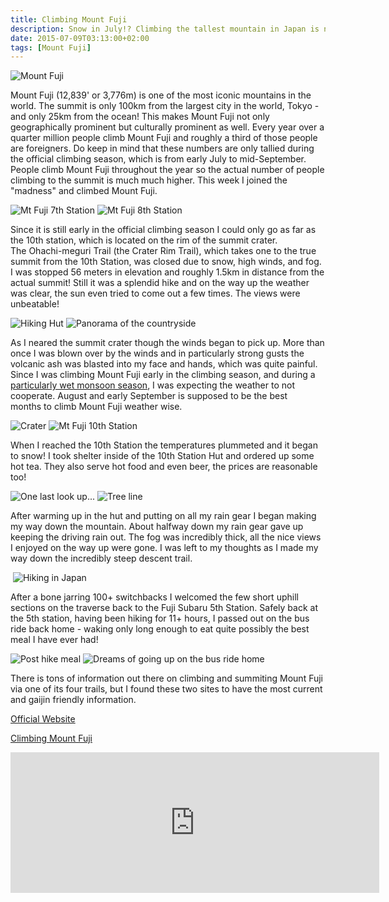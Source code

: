 ```yaml
---
title: Climbing Mount Fuji
description: Snow in July!? Climbing the tallest mountain in Japan is non stop adventure from top to bottom...
date: 2015-07-09T03:13:00+02:00
tags: [Mount Fuji]
---
```

<div class="text-lg mt-2">
<img class="w-8/12 rounded-lg shadow-lg mx-auto" src="https://fallfish-tenkara-images.s3-us-west-1.amazonaws.com/FfT+-+Mount+Fuji/Lake-Yamanaka_Mikuni-Pass.JPG" alt="Mount Fuji" /> 
<p class="mb-2">Mount Fuji (12,839' or 3,776m) is one of the most iconic mountains in the world. The summit is only 100km from the largest city in the world, Tokyo - and only 25km from the ocean! This makes Mount Fuji not only geographically prominent but culturally prominent as well. Every year over a quarter million people climb Mount Fuji and roughly a third of those people are foreigners. Do keep in mind that these numbers are only tallied during the official climbing season, which is from early July to mid-September. People climb Mount Fuji throughout the year so the actual number of people climbing to the summit is much much higher. This week I joined the "madness" and climbed Mount Fuji.</p>

<img class="w-8/12 rounded-lg shadow-lg mx-auto mb-2" src="https://fallfish-tenkara-images.s3-us-west-1.amazonaws.com/FfT+-+Mount+Fuji/Yoshida+Trail-Mount+Fuji-Japan-hiking-7th+station.JPG" alt="Mt Fuji 7th Station" />

<img class="w-8/12 rounded-lg shadow-lg mx-auto" src="https://fallfish-tenkara-images.s3-us-west-1.amazonaws.com/FfT+-+Mount+Fuji/Yoshida+Trail-Mount+Fuji-Japan-hiking-8th+Station.JPG" alt="Mt Fuji 8th Station" />

<p class="mt-2 mb-2">Since it is still early in the official climbing season I could only go as far as the 10th station, which is located on the rim of the summit crater. The Ohachi-meguri Trail (the Crater Rim Trail), which takes one to the true summit from the 10th Station, was closed due to snow, high winds, and fog. I was stopped 56 meters in elevation and roughly 1.5km in distance from the actual summit! Still it was a splendid hike and on the way up the weather was clear, the sun even tried to come out a few times. The views were unbeatable!</p>

<img class="w-8/12 rounded-lg shadow-lg mx-auto mb-2" src="https://fallfish-tenkara-images.s3-us-west-1.amazonaws.com/FfT+-+Mount+Fuji/Yoshida+Trail-Mount+Fuji-Japan-hiking-hut.JPG" alt="Hiking Hut" />

<img class="w-8/12 rounded-lg shadow-lg mx-auto" src="https://fallfish-tenkara-images.s3-us-west-1.amazonaws.com/FfT+-+Mount+Fuji/Yoshida+Trail-Mount+Fuji-Japan-hiking-lake+yamanakako.JPG" alt="Panorama of the countryside" />

<p class="mt-2 mb-2">As I neared the summit crater though the winds began to pick up. More than once I was blown over by the winds and in particularly strong gusts the volcanic ash was blasted into my face and hands, which was quite painful. Since I was climbing Mount Fuji early in the climbing season, and during a <a href="https://www.fallfishtenkara.com/plum-rain/" rel="noopener noreferrer" target="_blank">particularly wet monsoon season</a>, I was expecting the weather to not cooperate. August and early September is supposed to be the best months to climb Mount Fuji weather wise.</p>

<img class="w-8/12 rounded-lg shadow-lg mx-auto mb-2" src="https://fallfish-tenkara-images.s3-us-west-1.amazonaws.com/FfT+-+Mount+Fuji/Yoshida+Trail-Mount+Fuji-Japan-hiking-crater.JPG" alt="Crater" />

<img class="w-8/12 rounded-lg shadow-lg mx-auto" src="https://fallfish-tenkara-images.s3-us-west-1.amazonaws.com/FfT+-+Mount+Fuji/Yoshida+Trail-Mount+Fuji-Japan-hiking-10th+station.JPG" alt="Mt Fuji 10th Station" />

<p class="mt-2 mb-2">When I reached the 10th Station the temperatures plummeted and it began to snow! I took shelter inside of the 10th Station Hut and ordered up some hot tea. They also serve hot food and even beer, the prices are reasonable too!</p>

<img class="w-8/12 rounded-lg shadow-lg mx-auto mb-2" src="https://fallfish-tenkara-images.s3-us-west-1.amazonaws.com/FfT+-+Mount+Fuji/Yoshida+Trail-Mount+Fuji-Japan-hiking-volcano-erosion+control.JPG" alt="One last look up..." />

<img class="w-8/12 rounded-lg shadow-lg mx-auto" src="https://fallfish-tenkara-images.s3-us-west-1.amazonaws.com/FfT+-+Mount+Fuji/Yoshida+Trail-Mount+Fuji-Japan-hiking-tree+line.JPG" alt="Tree line" />

<p class="mt-2 mb-2">After warming up in the hut and putting on all my rain gear I began making my way down the mountain. About halfway down my rain gear gave up keeping the driving rain out. The fog was incredibly thick, all the nice views I enjoyed on the way up were gone. I was left to my thoughts as I made my way down the incredibly steep descent trail.</p>

<img class="w-8/12 rounded-lg shadow-lg mx-auto mb-2" src="https://fallfish-tenkara-images.s3-us-west-1.amazonaws.com/FfT+-+Mount+Fuji/Yoshida+Trail-Mount+Fuji-Japan-hiking.JPG" alt="" />

<img class="w-8/12 rounded-lg shadow-lg mx-auto" src="https://fallfish-tenkara-images.s3-us-west-1.amazonaws.com/FfT+-+Mount+Fuji/Yoshida+Trail-Mount+Fuji-hiking-Japan.JPG" alt="Hiking in Japan" />

<p class="mt-2 mb-2">After a bone jarring 100+ switchbacks I welcomed the few short uphill sections on the traverse back to the Fuji Subaru 5th Station. Safely back at the 5th station, having been hiking for 11+ hours, I passed out on the bus ride back home - waking only long enough to eat quite possibly the best meal I have ever had!</p>

<img class="w-8/12 rounded-lg shadow-lg mx-auto mb-2" src="https://fallfish-tenkara-images.s3-us-west-1.amazonaws.com/FfT+-+Mount+Fuji/Yoshida+Trail-Mount+Fuji-Japan-hiking-post+hike+dinner.JPG" alt="Post hike meal" />

<img class="w-8/12 rounded-lg shadow-lg mx-auto" src="https://fallfish-tenkara-images.s3-us-west-1.amazonaws.com/FfT+-+Mount+Fuji/Yoshida+Trail-Mount+Fuji-Japan-hiking-volcano.JPG" alt="Dreams of going up on the bus ride home" />

<p class="mt-2 mb-2">There is tons of information out there on climbing and summiting Mount Fuji via one of its four trails, but I found these two sites to have the most current and gaijin friendly information.</p>

<a href="https://www.fujisan-climb.jp/en/" rel="noopener noreferrer" target="_blank" class="text-red-500 hover:bg-red-500 hover:text-white">Official Website</a>

<a href="https://www.japan-guide.com/e/e6901.html" rel="noopener noreferrer" target="_blank" class="text-red-500 hover:bg-red-500 hover:text-white">Climbing Mount Fuji</a>

<iframe src="https://www.strava.com/activities/341436333/embed/4e5c07bd097d9d5391116453bf5a3ff6c10f431c" width="590" height="225" frameborder="0" scrolling="yes" rel="noopener noreferrer"></iframe>
</div>